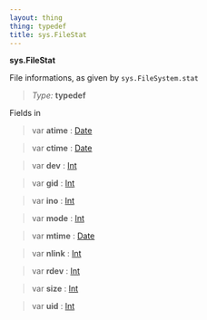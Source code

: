 ```yaml
---
layout: thing
thing: typedef
title: sys.FileStat
---
```

**sys.FileStat**
<p>File informations, as given by <code>sys.FileSystem.stat</code>
</p>



> *Type:* **typedef**

Fields in 


> var **atime** : <a href="../Date.html" class="type">Date</a>

> var **ctime** : <a href="../Date.html" class="type">Date</a>

> var **dev** : <a href="../Int.html" class="type">Int</a>

> var **gid** : <a href="../Int.html" class="type">Int</a>

> var **ino** : <a href="../Int.html" class="type">Int</a>

> var **mode** : <a href="../Int.html" class="type">Int</a>

> var **mtime** : <a href="../Date.html" class="type">Date</a>

> var **nlink** : <a href="../Int.html" class="type">Int</a>

> var **rdev** : <a href="../Int.html" class="type">Int</a>

> var **size** : <a href="../Int.html" class="type">Int</a>

> var **uid** : <a href="../Int.html" class="type">Int</a>



